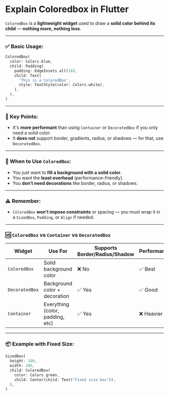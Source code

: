 # Explain Coloredbox in Flutter

`ColoredBox` is a **lightweight widget** used to draw a **solid color behind its child** — **nothing more, nothing less**.

---

### ✅ Basic Usage:

```dart
ColoredBox(
  color: Colors.blue,
  child: Padding(
    padding: EdgeInsets.all(16),
    child: Text(
      'This is a ColoredBox',
      style: TextStyle(color: Colors.white),
    ),
  ),
)
```

---

### 🧠 Key Points:

* It's **more performant** than using `Container` or `DecoratedBox` if you only need a solid color.
* It **does not** support border, gradients, radius, or shadows — for that, use `DecoratedBox`.

---

### 🔬 When to Use `ColoredBox`:

* You just want to **fill a background with a solid color**.
* You want the **least overhead** (performance-friendly).
* You **don’t need decorations** like border, radius, or shadows.

---

### ⚠️ Remember:

* `ColoredBox` **won’t impose constraints** or spacing — you must wrap it in a `SizedBox`, `Padding`, or `Align` if needed.

---

### 🆚 `ColoredBox` vs `Container` vs `DecoratedBox`

| Widget         | Use For                          | Supports Border/Radius/Shadow | Performance |
| -------------- | -------------------------------- | ----------------------------- | ----------- |
| `ColoredBox`   | Solid background color           | ❌ No                          | ✅ Best      |
| `DecoratedBox` | Background color + decoration    | ✅ Yes                         | ✅ Good      |
| `Container`    | Everything (color, padding, etc) | ✅ Yes                         | ❌ Heavier   |

---

### 📦 Example with Fixed Size:

```dart
SizedBox(
  height: 100,
  width: 200,
  child: ColoredBox(
    color: Colors.green,
    child: Center(child: Text("Fixed size box")),
  ),
)
```

